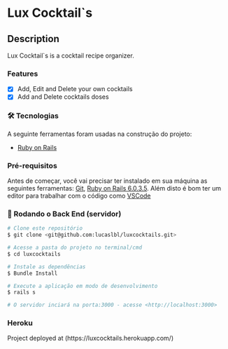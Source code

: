 # Lux Cocktail`s

## Description
<p>Lux Cocktail`s is a cocktail recipe organizer.</p>

### Features

- [x] Add, Edit and Delete your own cocktails
- [x] Add and Delete cocktails doses

### 🛠 Tecnologias

A seguinte ferramentas foram usadas na construção do projeto:

- [Ruby on Rails](https://rubyonrails.org/)

### Pré-requisitos

Antes de começar, você vai precisar ter instalado em sua máquina as seguintes ferramentas:
[Git](https://git-scm.com), [Ruby on Rails 6.0.3.5](https://rubyonrails.org/). 
Além disto é bom ter um editor para trabalhar com o código como [VSCode](https://code.visualstudio.com/)

### 🎲 Rodando o Back End (servidor)

```bash
# Clone este repositório
$ git clone <git@github.com:lucaslbl/luxcocktails.git>

# Acesse a pasta do projeto no terminal/cmd
$ cd luxcocktails

# Instale as dependências
$ Bundle Install

# Execute a aplicação em modo de desenvolvimento
$ rails s

# O servidor inciará na porta:3000 - acesse <http://localhost:3000>
```

### Heroku

<p>Project deployed at (https://luxcocktails.herokuapp.com/)</p>
